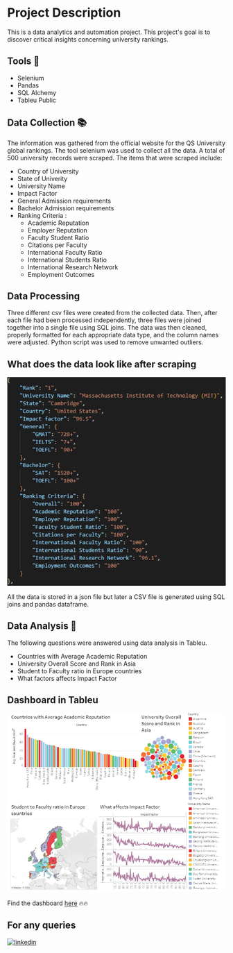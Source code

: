 # Project Description

This is a data analytics and automation project. This project's goal is to discover critical insights concerning university rankings.

## Tools 🔧

- Selenium
- Pandas
- SQL Alchemy
- Tableu Public

## Data Collection 📚

The information was gathered from the official website for the QS University global rankings. The tool selenium was used to collect all the data. A total of 500 university records were scraped. The items that were scraped include:

- Country of University
- State of Univerity
- University Name
- Impact Factor
- General Admission requirements
- Bachelor Admission requirements
- Ranking Criteria :
  - Academic Reputation
  - Employer Reputation
  - Faculty Student Ratio
  - Citations per Faculty
  - International Faculty Ratio
  - International Students Ratio
  - International Research Network
  - Employment Outcomes

## Data Processing

Three different csv files were created from the collected data. Then, after each file had been processed independently, three files were joined together into a single file using SQL joins. The data was then cleaned, properly formatted for each appropriate data type, and the column names were adjusted. Python script was used to remove unwanted outliers.

## What does the data look like after scraping

![App Screenshot](assets/data.png)

All the data is stored in a json file but later a CSV file is generated using SQL joins and pandas dataframe.

## Data Analysis 🚀

The following questions were answered using data analysis in Tableu.

- Countries with Average Academic Reputation
- University Overall Score and Rank in Asia
- Student to Faculty ratio in Europe countries
- What factors affects Impact Factor

## Dashboard in Tableu

![App Screenshot](assets/dashboard.jpg)

Find the dashboard
[here](https://public.tableau.com/app/profile/tazin.morshed1498/viz/QS-WorldRankingDashboard/Dashboard1?publish=yes) 🔥🔥

## For any queries

[![linkedin](https://img.shields.io/badge/linkedin-0A66C2?style=for-the-badge&logo=linkedin&logoColor=white)](https://www.linkedin.com/in/tazin-morshed-b441a6237/)
